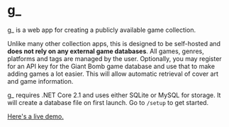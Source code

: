 # g_

g_ is a web app for creating a publicly available game collection.

Unlike many other collection apps, this is designed to be self-hosted and **does not rely on any external game databases**. All games, genres, platforms and tags are managed by the user. Optionally, you may register for an API key for the Giant Bomb game database and use that to make adding games a lot easier. This will allow automatic retrieval of cover art and game information.

g_ requires .NET Core 2.1 and uses either SQLite or MySQL for storage. It will create a database file on first launch. Go to `/setup` to get started.

[Here's a live demo.](https://games.per.computer/)
